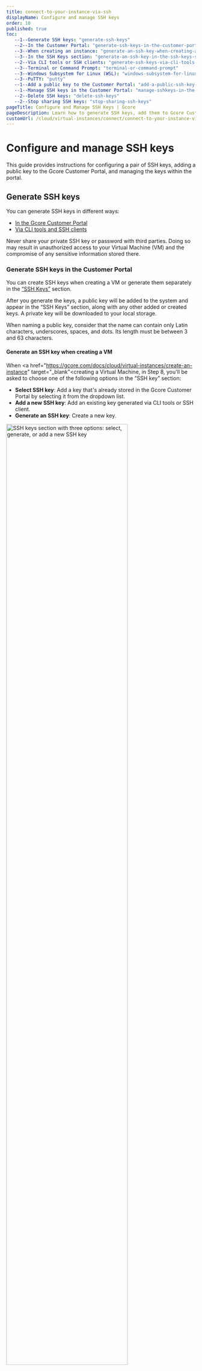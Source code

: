 ```yaml
---
title: connect-to-your-instance-via-ssh
displayName: Configure and manage SSH keys
order: 10
published: true
toc:
   --1--Generate SSH keys: "generate-ssh-keys"
   --2--In the Customer Portal: "generate-ssh-keys-in-the-customer-portal"
   --3--When creating an instance: "generate-an-ssh-key-when-creating-a-vm"
   --3--In the SSH Keys section: "generate-an-ssh-key-in-the-ssh-keys-section"
   --2--Via CLI tools or SSH clients: "generate-ssh-keys-via-cli-tools-or-ssh-clients"
   --3--Terminal or Command Prompt: "terminal-or-command-prompt"
   --3--Windows Subsystem for Linux (WSL): "windows-subsystem-for-linux-wsl"
   --3--PuTTY: "putty"
   --1--Add a public key to the Customer Portal: "add-a-public-ssh-key-to-the-customer-portal"
   --1--Manage SSH keys in the Customer Portal: "manage-sshkeys-in-the-customer-portal"
   --2--Delete SSH keys: "delete-ssh-keys"
   --2--Stop sharing SSH keys: "stop-sharing-ssh-keys"
pageTitle: Configure and Manage SSH Keys | Gcore
pageDescription: Learn how to generate SSH keys, add them to Gcore Customer Portal, delete them, and stop sharing the keys
customUrl: /cloud/virtual-instances/connect/connect-to-your-instance-via-ssh 
---
```

# Configure and manage SSH keys

This guide provides instructions for configuring a pair of SSH keys, adding a public key to the Gcore Customer Portal, and managing the keys within the portal.

## Generate SSH keys 

You can generate SSH keys in different ways: 

- [In the Gcore Customer Portal](https://gcore.com/docs/cloud/virtual-instances/connect/connect-to-your-instance-via-ssh#generate-ssh-keys-in-the-customer-portal)
- [Via CLI tools and SSH clients](https://gcore.com/docs/cloud/virtual-instances/connect/connect-to-your-instance-via-ssh#generate-ssh-keys-via-cli-tools-or-ssh-clients)

<alert-element type="warning" title="Warning">

Never share your private SSH key or password with third parties. Doing so may result in unauthorized access to your Virtual Machine (VM) and the compromise of any sensitive information stored there. 

</alert-element>

### Generate SSH keys in the Customer Portal

You can create SSH keys when creating a VM or generate them separately in the [“SSH Keys”](https://gcore.com/docs/cloud/virtual-instances/connect/connect-to-your-instance-via-ssh#generate-an-ssh-key-in-the-ssh-keys-section) section. 

After you generate the keys, a public key will be added to the system and appear in the “SSH Keys” section, along with any other added or created keys. A private key will be downloaded to your local storage.

<alert-element type="info" title="Info">

When naming a public key, consider that the name can contain only Latin characters, underscores, spaces, and dots. Its length must be between 3 and 63 characters.

</alert-element>

<tabset-element>

#### Generate an SSH key when creating a VM 

When <a href="https://gcore.com/docs/cloud/virtual-instances/create-an-instance" target="_blank"<creating a Virtual Machine</a>, in Step 8, you'll be asked to choose one of the following options in the “SSH key” section:

- **Select SSH key**: Add a key that's already stored in the Gcore Customer Portal by selecting it from the dropdown list.
- **Add a new SSH key**: Add an existing key generated via CLI tools or SSH client.
- **Generate an SSH key**: Create a new key. 

<img src="https://assets.gcore.pro/docs/cloud/virtual-instances/connect/connect-to-your-instance-via-ssh/create-instance-ssh-keys.png" alt="SSH keys section with three options: select, generate, or add a new SSH key" width="80%">

To generate a key

1\. Select the **Generate SSH key** link.

1\. In a new dialog that opens, enter the key name to identify the key in the system. 

2\. Select **Create SSH key** and save the public key locally.

<img src="https://assets.gcore.pro/docs/cloud/virtual-instances/connect/connect-to-your-instance-via-ssh/autogenerate-ssh-key.png" alt="A dialog with options to name and create an SSH key" width="80%">
 
#### Generate an SSH key in the SSH Keys section 

You can generate a pair of SSH keys separately and then use a public key for authentication during the creation of your VM.

To generate the keys:

1\. In the Gcore Customer Portal, go to **Cloud** > **SSH Keys**.

2\. Click **Autogenerate SSH key**.

<img src="https://assets.gcore.pro/docs/cloud/virtual-instances/connect/connect-to-your-instance-via-ssh/cloud-ssh-keys-annotated.png" alt="An SSH keys tab in the Gcore Customer Portal" width="80%">

3\. Enter the key name and select **Create SSH key**.

<img src="https://assets.gcore.pro/docs/cloud/virtual-instances/connect/connect-to-your-instance-via-ssh/autogenerate-ssh-key.png" alt="A dialog with options to name and create an SSH key" width="80%">

4\. The public key will be added to a Virtual Machine and the private key will be saved to your local storage.

</tabset-element>

## Generate SSH keys via CLI tools or SSH clients

<tabset-element>

### Terminal or Command Prompt 

Follow these instructions to generate SSH keys on Linux, macOS, or Windows 10/11 devices:

1\. Open Terminal (Linux, macOS) or Command Prompt (cmd.exe on Windows).

2\. Run the following command to generate a key pair: 

```
ssh-keygen -t rsa -b 2048
```

You'll be asked to enter the file where the keys should be saved. You can specify a custom location (for example, `.ssh/`), or press **Enter** to save the keys to the default directory. The default directory is `~/.` for Linux/macOS and `C:\Users\\` for Windows.

4\. Press **Enter**.

5\. You’ll be asked to enter a password for the key as an additional security step. You can either create a password and enter it every time you connect via SSH or leave the field empty and press **Enter** to create the key without a password.

6\. Confirm the password by entering it again, or leave the field empty and press **Enter**. You can find your key in the default directory or in the custom location you've specified during the key creation.

7\. The public key will be saved in the .pub file. You need to add this public key to a VM as described in the [Add a public SSH key to the Customer Portal](https://gcore.com/docs/cloud/virtual-instances/connect/connect-to-your-instance-via-ssh#add-a-public-ssh-key-to-the-customer-portal) section. 

### Windows Subsystem for Linux (WSL)

You can use different distributions of Linux on Windows 11 to generate SSH keys and connect to your VM. To do this, you need to have WSL installed on your device.  

<alert-element type="info" title="Info">

To install WSL, follow the instructions from the official Microsoft guide: <a href="https://learn.microsoft.com/en-us/windows/wsl/install" target="_blank">How to install Linux on Windows with WSL</a>.

</alert-element>

To generate SSH keys via WSL:

1\. Open Windows Command Prompt or PowerShell.

2\. Launch a default Linux distribution inside your current command line by running this command: wsl.exe. 
There are multiple ways to run a Linux distribution, you can read more about them in the following guide: <a href="https://learn.microsoft.com/en-us/windows/wsl/install#ways-to-run-multiple-linux-distributions-with-wsl" target="_blank">Ways to run multiple Linux distributions with WSL</a>.

3\. Run the following command to generate a key pair:

```ssh-keygen -t rsa -b 2048
```

4\. You'll be asked to enter the file where the keys should be saved. You can specify a custom location (for example, `.ssh/`) or press **Enter** to save the keys to the default directory. The default directory is `C:\Users\\`.

5\. Press **Enter**.

6\. You’ll be asked to enter a password for the key. You can either create a password or leave the field empty and press **Enter** to create the key without a password.

7\. Confirm the password by entering it one more time or leave the field empty and press **Enter**. You can find your key in the default directory or in the custom location you've specified during the key creation.

8\. The public key will be saved in the .pub file. You need to add this public key to a Virtual Machine as described in the [Add a public SSH key to the Customer Portal](https://gcore.com/docs/cloud/virtual-instances/connect/connect-to-your-instance-via-ssh#add-a-public-ssh-key-to-the-customer-portal) section. 

### PuTTY 

Follow these instructions to generate SSH keys on Windows 10/11 devices:

1\. Download and install the <a href="https://putty.org/" target="_blank">PuTTY package</a>.

2\. Launch the PuTTYgen app.

3\. Find the “Type of key to generate” parameter and select RSA. 

4\. In the “Number of bits in a generated key” field, set the value to `2048`.

<img src="https://assets.gcore.pro/docs/cloud/virtual-instances/connect/connect-to-your-instance-via-ssh/puttygen-connect.png" alt="Puttygen app with two options selected: RSA type of key and 2048 number of bits" width="80%">

5\. Click **Generate**. While the key is being generated, move the cursor in the “Key” field until the key appears in the field.

<img src="https://assets.gcore.pro/docs/cloud/virtual-instances/connect/connect-to-your-instance-via-ssh/puttygen-generate-key.png" alt="Puttygen app with a generated public key" width="80%">

6\. (Optional) You can enhance the security of your private key by setting up a passphrase, which will be required each time you connect via SSH. To set it up, enter a passphrase in the ‘Key passphrase' field and retype it in the 'Confirm passphrase' field.

7\. Select **Save private key** to download the key to your local storage.

<alert-element type="info" title="Info">

If you generated your SSH keys via PuTTYgen or in the Gcore Customer Portal and you want to connect to your Virtual Machine via PuTTY, you need to convert the keys to the .ppk format as described in this article: <a href="https://gcore.com/docs/cloud/ssh-keys/convert-an-ssh-key-from-pem-to-ppk" target="_blank"> Convert an SSH key to a PPK format</a>. 

</alert-element>

</tabset-element>


## Add a public SSH key to the Customer Portal

If you didn’t generate your SSH key via the Gcore Customer Portal, you need to add your public key there. 
To add the key: 

1\. In the Gcore Customer Portal, go to **Cloud** > **SSH keys**.

2\. Select **Add SSH key**.

<img src="https://assets.gcore.pro/docs/cloud/virtual-instances/connect/connect-to-your-instance-via-ssh/cloud-ssh-keys-add.png" alt="An SSH keys tab in the Gcore Customer Portal" width="80%">

3\. In the “SSH key Content” field, paste the public key. 

4\. Add a key name and select **Add SSH key**.

<img src="https://assets.gcore.pro/docs/cloud/virtual-instances/connect/connect-to-your-instance-via-ssh/add-ssh-key-annotated.png" alt="An SSH keys tab in the Gcore Customer Portal" width="80%">

5\. The key will appear in the list of SSH keys, and you can select this key as an authentication method when creating a new instance. 

<alert-element type="info" title="Info">

After you add a public key, it’ll be automatically shared with all users who belong to the same project. To change the key’s visibility, follow the instructions from this section: [Stop sharing SSH keys](https://gcore.com/docs/cloud/virtual-instances/connect/connect-to-your-instance-via-ssh#stop-sharing-ssh-keys)

</alert-element>
 
## Manage SSH keys in the Customer Portal

You can delete a public SSH key from the Gcore Customer Portal, share the key with other users in the same project, or make the key only visible to you. 

### Delete SSH keys

Only the user who created an SSH key or added the public key to the Gcore Customer Portal can delete that key.
To delete the key:

1\. In the Gcore Customer Portal, go to **Cloud** > **SSH keys**.

<img src="https://assets.gcore.pro/docs/cloud/virtual-instances/connect/connect-to-your-instance-via-ssh/cloud-ssh-keys.png" alt="An SSH keys tab in the Gcore Customer Portal" width="80%">

2\. Find the SSH key you want to delete and click on the three-dot icon.  

3\. Select **Delete**. 

<img src="https://assets.gcore.pro/docs/cloud/virtual-instances/connect/connect-to-your-instance-via-ssh/delete-ssh-keys.png" alt="SSH key options menu displaying the Delete button" width="80%">

## Stop sharing SSH keys

After you add or generate an SSH key in the Customer Portal, the public key is automatically shared with all users in the same project. 

To stop sharing the key and only make it visible to you:

1\. In the Gcore Customer Portal, go to **Cloud** > **SSH keys**.

<img src="https://assets.gcore.pro/docs/cloud/virtual-instances/connect/connect-to-your-instance-via-ssh/cloud-ssh-keys.png" alt="An SSH keys tab in the Gcore Customer Portal" width="80%">

2\. Find the SSH key you want to delete and click on the three-dot icon.  

3\. Click **Stop sharing**. 

<img src="https://assets.gcore.pro/docs/cloud/virtual-instances/connect/connect-to-your-instance-via-ssh/stop-sharing-ssh-keys.png" alt="SSH key options menu displaying the Stop sharing button" width="80%">

You can always start sharing the key again by following the same steps and selecting **Share** from the three-dot icon.
